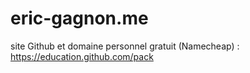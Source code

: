 # eric-gagnon.me

site Github et domaine personnel gratuit (Namecheap) : https://education.github.com/pack
